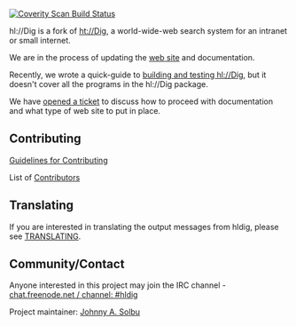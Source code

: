 [![Coverity Scan Build Status](https://scan.coverity.com/projects/16612/badge.svg)](https://scan.coverity.com/projects/hldig)

hl://Dig is a fork of [ht://Dig](https://sourceforge.net/projects/htdig/),
a world-wide-web search system for an intranet or small internet.

We are in the process of updating the
[web site](https://solbu.github.io/hldig/)
and documentation.

Recently, we wrote a quick-guide to [building and testing hl://Dig](TESTING.md),
but it doesn't cover all the programs in the hl://Dig package.

We have [opened a ticket](https://github.com/solbu/hldig/issues/50)
to discuss how to proceed with documentation and what type of web site to put
in place.

## Contributing
[Guidelines for Contributing](https://github.com/solbu/hldig/blob/master/CONTRIBUTING.md)

List of [Contributors](https://github.com/solbu/hldig/graphs/contributors)

## Translating
If you are interested in translating the output messages from hldig, please see
[TRANSLATING](https://github.com/solbu/hldig/blob/master/TRANSLATING.md).

## Community/Contact

Anyone interested in this project may join the IRC channel -
[chat.freenode.net / channel: #hldig](ircs://irc.freenode.net/hldig)

Project maintainer: [Johnny A. Solbu](https://www.solbu.net/)<br>
